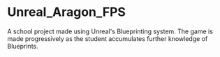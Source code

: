 # Unreal_Aragon_FPS
A school project made using Unreal's Blueprinting system. The game is made progressively as the student accumulates further knowledge of Blueprints.
